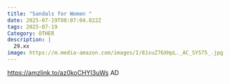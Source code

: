 ```yaml
---
title: "Sandals for Women "
date: 2025-07-19T08:07:04.822Z
tags: 2025-07-19
Category: OTHER
description: |
  29.xx
image: https://m.media-amazon.com/images/I/81suZ76XHpL._AC_SY575_.jpg
---
```

https://amzlink.to/az0koCHYI3uWs
AD